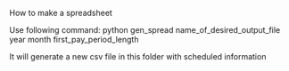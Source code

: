 How to make a spreadsheet

Use following command:
    python gen_spread name_of_desired_output_file year month first_pay_period_length

It will generate a new csv file in this folder with scheduled information